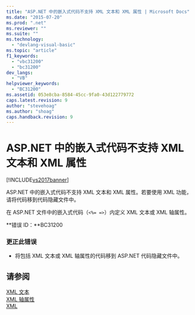 ```yaml
---
title: "ASP.NET 中的嵌入式代码不支持 XML 文本和 XML 属性 | Microsoft Docs"
ms.date: "2015-07-20"
ms.prod: ".net"
ms.reviewer: ""
ms.suite: ""
ms.technology: 
  - "devlang-visual-basic"
ms.topic: "article"
f1_keywords: 
  - "vbc31200"
  - "bc31200"
dev_langs: 
  - "VB"
helpviewer_keywords: 
  - "BC31200"
ms.assetid: 053e8cba-8584-45cc-9fa0-43d122779772
caps.latest.revision: 9
author: "stevehoag"
ms.author: "shoag"
caps.handback.revision: 9
---
```

# ASP.NET 中的嵌入式代码不支持 XML 文本和 XML 属性
[!INCLUDE[vs2017banner](../../../visual-basic/includes/vs2017banner.md)]

ASP.NET 中的嵌入式代码不支持 XML 文本和 XML 属性。若要使用 XML 功能，请将代码移到代码隐藏文件中。  
  
 在 ASP.NET 文件中的嵌入式代码（`<%= =>`）内定义 XML 文本或 XML 轴属性。  
  
 **错误 ID：**BC31200  
  
### 更正此错误  
  
-   将包括 XML 文本或 XML 轴属性的代码移到 ASP.NET 代码隐藏文件中。  
  
## 请参阅  
 [XML 文本](../../../visual-basic/language-reference/xml-literals/index.md)   
 [XML 轴属性](../../../visual-basic/language-reference/xml-axis/xml-axis-properties.md)   
 [XML](../../../visual-basic/programming-guide/language-features/xml/index.md)